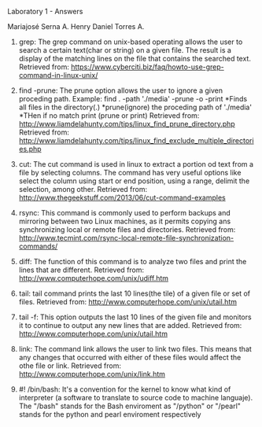 Laboratory 1 - Answers

Mariajosé Serna A.
Henry Daniel Torres A.

1. grep: The grep command on unix-based operating allows the user to search a certain text(char or string) on a given file. The result is a display of the matching lines on the file that contains the searched text. 
Retrieved from: https://www.cyberciti.biz/faq/howto-use-grep-command-in-linux-unix/ 

2. find -prune: The prune option allows the user to ignore a given proceding path. 
Example: find . -path './media' -prune -o -print
*Finds all files in the directory(.)
*prune(ignore) the proceding path of './media'
*THen if no match print (prune or print)
Retrieved from: http://www.liamdelahunty.com/tips/linux_find_prune_directory.php
Retrieved from: http://www.liamdelahunty.com/tips/linux_find_exclude_multiple_directories.php

3. cut: The cut command is used in linux to extract a portion od text from a file by selecting columns. The command has very useful options like select the column using start or end position, using a range, delimit the selection, among other. 
Retrieved from: http://www.thegeekstuff.com/2013/06/cut-command-examples

4. rsync: This command is commonly used to perform backups and mirroring between two Linux machines, as it permits copying ans synchronizing local or remote files and directories.
Retrieved from: http://www.tecmint.com/rsync-local-remote-file-synchronization-commands/

5. diff: The function of this command is to analyze two files and print the lines that are different. 
Retrieved from: http://www.computerhope.com/unix/udiff.htm

6. tail: tail command prints the last 10 lines(the tile) of a given file or set of files.
Retrieved from: http://www.computerhope.com/unix/utail.htm

7. tail -f: This option outputs the last 10 lines of the given file and monitors it to continue to output any new lines that are added.
Retrieved from: http://www.computerhope.com/unix/utail.htm

8. link: The command link allows the user to link two files. This means that any changes that occurred with either of these files would affect the othe file or link.
Retrieved from: http://www.computerhope.com/unix/link.htm

9. #! /bin/bash: It's a convention for the kernel to know what kind of interpreter (a software to translate to source code to machine languaje). The "/bash" stands for the Bash enviroment as "/python" or "/pearl" stands for the python and pearl enviroment respectively















